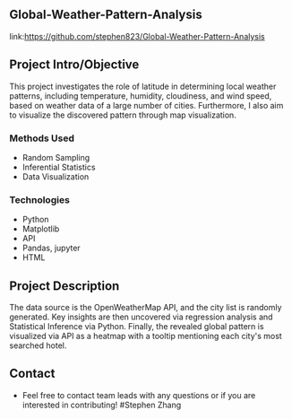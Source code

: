 ## Global-Weather-Pattern-Analysis
link:https://github.com/stephen823/Global-Weather-Pattern-Analysis

## Project Intro/Objective
This project investigates the role of latitude in determining local weather patterns, including temperature, humidity, cloudiness, and wind speed, based on weather data of a large number of cities. Furthermore, 	I also aim to visualize the discovered pattern through map visualization.

### Methods Used
* Random Sampling
* Inferential Statistics
* Data Visualization

### Technologies
* Python
* Matplotlib
* API
* Pandas, jupyter
* HTML

## Project Description
The data source is the OpenWeatherMap API, and the city list is randomly generated. Key insights are then uncovered via regression analysis and Statistical Inference via Python. Finally, the revealed global pattern is visualized via API as a heatmap with a tooltip mentioning each city's most searched hotel.

## Contact
* Feel free to contact team leads with any questions or if you are interested in contributing!
#Stephen Zhang
